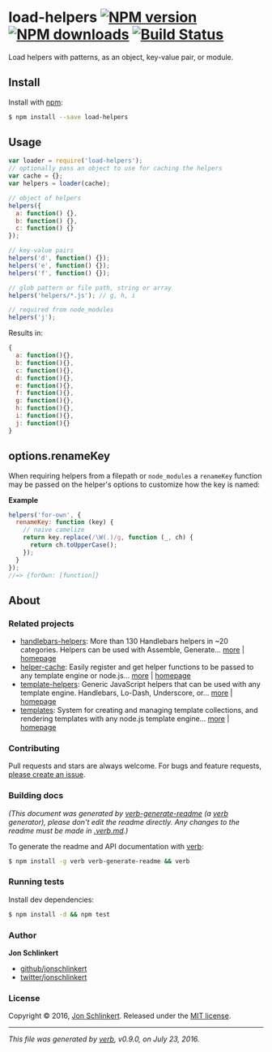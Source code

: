 # load-helpers [![NPM version](https://img.shields.io/npm/v/load-helpers.svg?style=flat)](https://www.npmjs.com/package/load-helpers) [![NPM downloads](https://img.shields.io/npm/dm/load-helpers.svg?style=flat)](https://npmjs.org/package/load-helpers) [![Build Status](https://img.shields.io/travis/jonschlinkert/load-helpers.svg?style=flat)](https://travis-ci.org/jonschlinkert/load-helpers)

Load helpers with patterns, as an object, key-value pair, or module.

## Install

Install with [npm](https://www.npmjs.com/):

```sh
$ npm install --save load-helpers
```

## Usage

```js
var loader = require('load-helpers');
// optionally pass an object to use for caching the helpers
var cache = {};
var helpers = loader(cache);

// object of helpers
helpers({
  a: function() {},
  b: function() {},
  c: function() {}
});

// key-value pairs
helpers('d', function() {});
helpers('e', function() {});
helpers('f', function() {});

// glob pattern or file path, string or array
helpers('helpers/*.js'); // g, h, i

// required from node_modules
helpers('j');
```

Results in:

```js
{
  a: function(){},
  b: function(){},
  c: function(){},
  d: function(){},
  e: function(){},
  f: function(){},
  g: function(){},
  h: function(){},
  i: function(){},
  j: function(){}
}
```

## options.renameKey

When requiring helpers from a filepath or `node_modules` a `renameKey` function may be passed on the helper's options to customize how the key is named:

**Example**

```js
helpers('for-own', {
  renameKey: function (key) {
    // naive camelize
    return key.replace(/\W(.)/g, function (_, ch) {
      return ch.toUpperCase();
    });
  }
});
//=> {forOwn: [function]}
```

## About

### Related projects

* [handlebars-helpers](https://www.npmjs.com/package/handlebars-helpers): More than 130 Handlebars helpers in ~20 categories. Helpers can be used with Assemble, Generate… [more](https://github.com/assemble/handlebars-helpers) | [homepage](https://github.com/assemble/handlebars-helpers "More than 130 Handlebars helpers in ~20 categories. Helpers can be used with Assemble, Generate, Verb, Ghost, gulp-handlebars, grunt-handlebars, consolidate, or any node.js/Handlebars project.")
* [helper-cache](https://www.npmjs.com/package/helper-cache): Easily register and get helper functions to be passed to any template engine or node.js… [more](https://github.com/jonschlinkert/helper-cache) | [homepage](https://github.com/jonschlinkert/helper-cache "Easily register and get helper functions to be passed to any template engine or node.js application. Methods for both sync and async helpers.")
* [template-helpers](https://www.npmjs.com/package/template-helpers): Generic JavaScript helpers that can be used with any template engine. Handlebars, Lo-Dash, Underscore, or… [more](https://github.com/jonschlinkert/template-helpers) | [homepage](https://github.com/jonschlinkert/template-helpers "Generic JavaScript helpers that can be used with any template engine. Handlebars, Lo-Dash, Underscore, or any engine that supports helper functions.")
* [templates](https://www.npmjs.com/package/templates): System for creating and managing template collections, and rendering templates with any node.js template engine… [more](https://github.com/jonschlinkert/templates) | [homepage](https://github.com/jonschlinkert/templates "System for creating and managing template collections, and rendering templates with any node.js template engine. Can be used as the basis for creating a static site generator or blog framework.")

### Contributing

Pull requests and stars are always welcome. For bugs and feature requests, [please create an issue](../../issues/new).

### Building docs

_(This document was generated by [verb-generate-readme](https://github.com/verbose/verb-generate-readme) (a [verb](https://github.com/verbose/verb) generator), please don't edit the readme directly. Any changes to the readme must be made in [.verb.md](.verb.md).)_

To generate the readme and API documentation with [verb](https://github.com/verbose/verb):

```sh
$ npm install -g verb verb-generate-readme && verb
```

### Running tests

Install dev dependencies:

```sh
$ npm install -d && npm test
```

### Author

**Jon Schlinkert**

* [github/jonschlinkert](https://github.com/jonschlinkert)
* [twitter/jonschlinkert](http://twitter.com/jonschlinkert)

### License

Copyright © 2016, [Jon Schlinkert](https://github.com/jonschlinkert).
Released under the [MIT license](https://github.com/jonschlinkert/load-helpers/blob/master/LICENSE).

***

_This file was generated by [verb](https://github.com/verbose/verb), v0.9.0, on July 23, 2016._